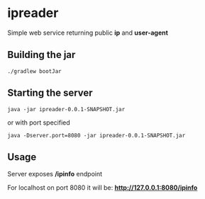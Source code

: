 # ipreader
Simple web service returning public **ip** and **user-agent**

## Building the jar
 ```
 ./gradlew bootJar
 ```
 
## Starting the server
```
java -jar ipreader-0.0.1-SNAPSHOT.jar
```

or with port specified
```
java -Dserver.port=8080 -jar ipreader-0.0.1-SNAPSHOT.jar
```

## Usage
Server exposes **/ipinfo** endpoint

For localhost on port 8080 it will be: **http://127.0.0.1:8080/ipinfo**

